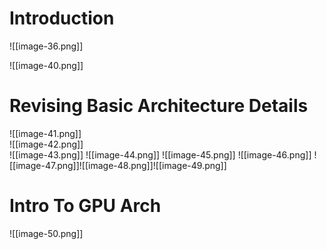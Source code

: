 # Introduction

![[image-36.png]]

![[image-40.png]]

# Revising Basic Architecture Details

![[image-41.png]]  
![[image-42.png]]  
![[image-43.png]]
![[image-44.png]]
![[image-45.png]]
![[image-46.png]]
![[image-47.png]]![[image-48.png]]![[image-49.png]]
# Intro To GPU Arch
![[image-50.png]]